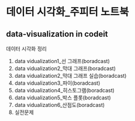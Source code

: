 # 데이터 시각화_주피터 노트북
## data-visualization in codeit
데이터 시각화 정리

1. data vidualization1_선 그래프(boradcast)
2. data vidualization2_막대 그래프(boradcast)
3. data vidualization2_막대 그래프 실습(boradcast)
4. data vidualization3_파이(boradcast)
5. data vidualization4_히스토그램(boradcast)
6. data vidualization5_박스 플롯(boradcast)
7. data vidualization6_산점도(boradcast)
8. 실전문제
